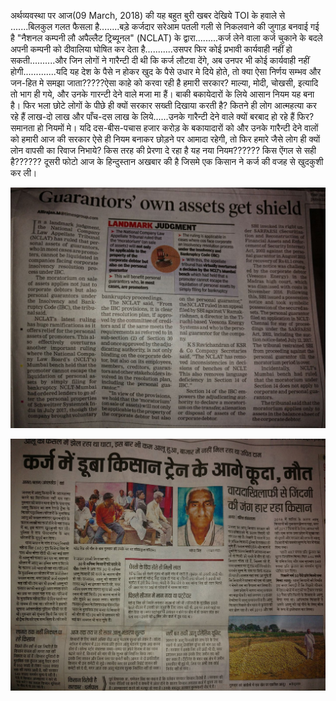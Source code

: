 अर्थव्यवस्था पर आज(09 March, 2018) की यह बहुत बुरी खबर देखिये
TOI के हवाले से .......बिलकुल गलत फैसला है........बड़े कर्जदार सरेआम पतली गली से निकलवाने की जुगाड़ बनवाई गई है "नैशनल कम्पनी लौ अपैल्लैट ट्रिब्यूनल" (NCLAT) के द्वारा.........कर्ज लेने वाला कर्ज चुकाने के बदले अपनी कम्पनी को दीवालिया घोषित कर देता है...........उसपर फिर कोई प्रभावी कार्यवाही नहीं हो सकती..........और जिन लोगों ने गारैन्टी दी थी कि कर्ज लौटवा देंगे, अब उनपर भी कोई कार्यवाही नहीं होगी.............यदि यह देश के पैसे न होकर खुद के पैसे उधार मे दिये होते, तो क्या ऐसा निर्णय सम्भव और जन-हित मे समझा जाता?????ऐसा काहे को करवा रही है हमारी सरकार? माल्या, मोदी, चोखसी, इत्यादि तो भाग ही गये, और उनके गारन्टी देने वाले मजा मा हैं। बाकी बकायेदारों के लिये आसान नियम यह बना है। फिर भला छोटे लोगों के पीछे ही क्यों सरकार सख्ती दिखाया करती है? कितने ही लोग आत्महत्या कर रहे हैं लाख-दो लाख और पाँच-दस लाख के लिये......उनके गारैन्टी देने वाले क्यों बरबाद हो रहे हैं फिर? समानता हो नियमों मे। यदि दस-बीस-पचास हजार करोड़ के बकायादारों को और उनके गारैन्टी देने वालों को हमारी आज की सरकार ऐसे ही नियम बनाकर छोड़ने पर आमादा रहेगी, तो फिर हमारे जैसे लोग ही क्यों लोन वापसी का रिवाज निभाये? किस तरह की प्रेरणा दे रहा है यह नया नियम?????? किस ऐंगल से सही है?????? दूसरी फोटो आज के हिन्दुस्तान अखबार की है जिसमे एक किसान ने कर्ज की वजह से खुदकुशी कर ली।

![TOI News Article](/media\images\Arthavyavastha-TOI.jpg)

![Hindustan News Article](/media/images/Arthavyavastha-Hindustan.jpg)
